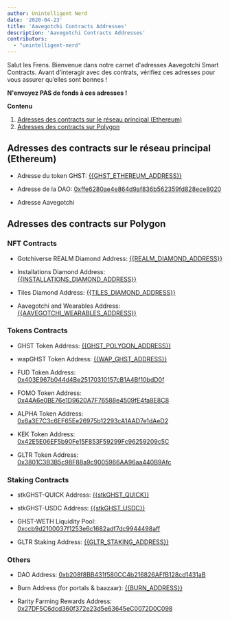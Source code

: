 ```yaml
---
author: Unintelligent Nerd
date: '2020-04-23'
title: 'Aavegotchi Contracts Addresses'
description: 'Aavegotchi Contracts Addresses'
contributors:
  - "unintelligent-nerd"
---
```


Salut les Frens. Bienvenue dans notre carnet d'adresses Aavegotchi Smart Contracts. Avant d’interagir avec des contrats, vérifiez ces adresses pour vous assurer qu’elles sont bonnes !

**N'envoyez PAS de fonds à ces adresses !**

<div class="contentsBox">

**Contenu**

<ol>
<li><a href=#contract-addresses-on-mainnet>Adresses des contracts sur le réseau principal (Ethereum)</a></li>
<li><a href=#contract-addresses-on-polygon>Adresses des contracts sur Polygon</a></li>
</ol>

</div>

## Adresses des contracts sur le réseau principal (Ethereum)

* Adresse du token GHST: [{{GHST_ETHEREUM_ADDRESS}}](https://etherscan.io/address/0x3f382dbd960e3a9bbceae22651e88158d2791550)

* Adresse de la DAO: [0xffe6280ae4e864d9af836b562359fd828ece8020](https://etherscan.io/address/0xffe6280ae4e864d9af836b562359fd828ece8020)

* Adresse Aavegotchi
</p></li> </ul> 
  
  

## Adresses des contracts sur Polygon



### NFT Contracts

* Gotchiverse REALM Diamond Address: [{{REALM_DIAMOND_ADDRESS}}](https://polygonscan.com/address/0x1d0360bac7299c86ec8e99d0c1c9a95fefaf2a11)

* Installations Diamond Address: [{{INSTALLATIONS_DIAMOND_ADDRESS}}](https://polygonscan.com/address/{{INSTALLATIONS_DIAMOND_ADDRESS}})

* Tiles Diamond Address: [{{TILES_DIAMOND_ADDRESS}}](https://polygonscan.com/address/{{TILES_DIAMOND_ADDRESS}})

* Aavegotchi and Wearables Address: [{{AAVEGOTCHI_WEARABLES_ADDRESS}}](https://polygonscan.com/address/{{AAVEGOTCHI_WEARABLES_ADDRESS}})



### Tokens Contracts

* GHST Token Address: [{{GHST_POLYGON_ADDRESS}}](https://polygonscan.com/address/{{GHST_POLYGON_ADDRESS}})

* wapGHST Token Address: [{{WAP_GHST_ADDRESS}}](https://polygonscan.com/token/{{WAP_GHST_ADDRESS}})

* FUD Token Address: [0x403E967b044d4Be25170310157cB1A4Bf10bdD0f](https://polygonscan.com/token/0x403E967b044d4Be25170310157cB1A4Bf10bdD0f)

* FOMO Token Address: [0x44A6e0BE76e1D9620A7F76588e4509fE4fa8E8C8](https://polygonscan.com/token/0x44A6e0BE76e1D9620A7F76588e4509fE4fa8E8C8)

* ALPHA Token Address: [0x6a3E7C3c6EF65Ee26975b12293cA1AAD7e1dAeD2](https://polygonscan.com/token/0x6a3E7C3c6EF65Ee26975b12293cA1AAD7e1dAeD2)

* KEK Token Address: [0x42E5E06EF5b90Fe15F853F59299Fc96259209c5C](https://polygonscan.com/token/0x42E5E06EF5b90Fe15F853F59299Fc96259209c5C)

* GLTR Token Address: [0x3801C3B3B5c98F88a9c9005966AA96aa440B9Afc](https://polygonscan.com/token/0x3801C3B3B5c98F88a9c9005966AA96aa440B9Afc)



### Staking Contracts

* stkGHST-QUICK Address: [{{stkGHST_QUICK}}](https://polygonscan.com/address/{{stkGHST_QUICK}})

* stkGHST-USDC Address: [{{stkGHST_USDC}}](https://polygonscan.com/address/{{stkGHST_USDC}})

* GHST-WETH Liquidity Pool: [0xccb9d2100037f1253e6c1682adf7dc9944498aff](https://polygonscan.com/address/0xccb9d2100037f1253e6c1682adf7dc9944498aff)

* GLTR Staking Address: [{{GLTR_STAKING_ADDRESS}}](https://polygonscan.com/token/{{GLTR_STAKING_ADDRESS}})



### Others

* DAO Address: [0xb208f8BB431f580CC4b216826AFfB128cd1431aB](https://polygonscan.com/address/0xb208f8BB431f580CC4b216826AFfB128cd1431aB/tokens)

* Burn Address (for portals & baazaar): [{{BURN_ADDRESS}}](https://polygonscan.com/address/{{BURN_ADDRESS}}/tokens)

* Rarity Farming Rewards Address: [0x27DF5C6dcd360f372e23d5e63645eC0072D0C098](https://polygonscan.com/address/0x27DF5C6dcd360f372e23d5e63645eC0072D0C098/token-transfers)